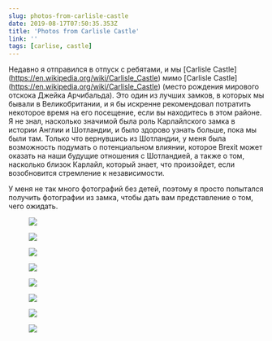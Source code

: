 ```yaml
---
slug: photos-from-carlisle-castle
date: 2019-08-17T07:50:35.353Z
title: 'Photos from Carlisle Castle'
link: ''
tags: [carlise, castle]
---
```


Недавно я отправился в отпуск с ребятами, и мы [Carlisle Castle](<a href="https://en.wikipedia.org/wiki/Carlisle_Castle">https://en.wikipedia.org/wiki/Carlisle_Castle</a>) мимо [Carlisle Castle](<a href="https://en.wikipedia.org/wiki/Carlisle_Castle">https://en.wikipedia.org/wiki/Carlisle_Castle</a>) (место рождения мирового отскока Джейка Арчибальда). Это один из лучших замков, в которых мы бывали в Великобритании, и я бы искренне рекомендовал потратить некоторое время на его посещение, если вы находитесь в этом районе. Я не знал, насколько значимой была роль Карлайлского замка в истории Англии и Шотландии, и было здорово узнать больше, пока мы были там. Только что вернувшись из Шотландии, у меня была возможность подумать о потенциальном влиянии, которое Brexit может оказать на наши будущие отношения с Шотландией, а также о том, насколько близок Карлайл, который знает, что произойдет, если возобновится стремление к независимости.

У меня не так много фотографий без детей, поэтому я просто попытался получить фотографии из замка, чтобы дать вам представление о том, чего ожидать.

<figure><img src="/images/2019-08-17-photos-from-carlisle-castle-0.jpeg"></figure>

<figure><img src="/images/2019-08-17-photos-from-carlisle-castle-1.jpeg"></figure>

<figure><img src="/images/2019-08-17-photos-from-carlisle-castle-2.jpeg"></figure>

<figure><img src="/images/2019-08-17-photos-from-carlisle-castle-3.jpeg"></figure>

<figure><img src="/images/2019-08-17-photos-from-carlisle-castle-4.jpeg"></figure>

<figure><img src="/images/2019-08-17-photos-from-carlisle-castle-5.jpeg"></figure>

<figure><img src="/images/2019-08-17-photos-from-carlisle-castle-6.jpeg"></figure>

<figure><img src="/images/2019-08-17-photos-from-carlisle-castle-7.jpeg"></figure>


